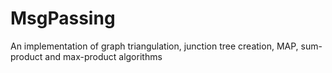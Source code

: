 MsgPassing
==========

An implementation of graph triangulation, junction tree creation, MAP, sum-product and max-product algorithms
